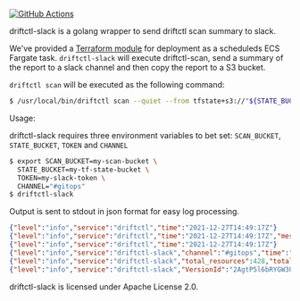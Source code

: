 <!-- Code generated by gomarkdoc. DO NOT EDIT -->

[![GitHub Actions](https://github.com/nomadops/driftctl-slack/actions/workflows/ci.yml/badge.svg?branch=main)](https://github.com/nomadops/driftctl-slack/actions/workflows/ci.yml)

driftctl-slack is a golang wrapper to send driftctl scan summary to slack.

We've provided a [Terraform module](https://github.com/nomadops/terraform-aws-driftctl-slack) for deployment as a scheduleds ECS Fargate task. 
`driftctl-slack` will execute driftctl-scan, send a summary of the report to a slack channel and then copy the report to a S3 bucket.

`driftctl scan` will be executed as the following command:

```bash
$ /usr/local/bin/driftctl scan --quiet --from tfstate+s3://"${STATE_BUCKET}"/**/*.tfstate -o json://"${SCAN_FILE}"
````

Usage:

driftctl-slack requires three environment variables to bet set: `SCAN_BUCKET`, `STATE_BUCKET`, `TOKEN` and `CHANNEL`
```bash
$ export SCAN_BUCKET=my-scan-bucket \
  STATE_BUCKET=my-tf-state-bucket \
  TOKEN=my-slack-token \
  CHANNEL="#gitops"
$ driftctl-slack
```

Output is sent to stdout in json format for easy log processing. 

```json
{"level":"info","service":"driftctl","time":"2021-12-27T14:49:17Z"}
{"level":"info","service":"driftctl","time":"2021-12-27T14:49:17Z","message":"Driftctl scan detected drift."}
{"level":"info","service":"driftctl","time":"2021-12-27T14:49:17Z"}
{"level":"info","service":"driftctl-slack","channel":"#gitops","time":"2021-12-27T14:49:17Z","message":"Message successfully sent to slack."}
{"level":"info","service":"driftctl-slack","total_resources":428,"total_changed":0,"total_unmanaged":307,"total_missing":7,"total_managed":114,"time":"2021-12-27T14:49:17Z","message":"Driftctl scan summary"}
{"level":"info","service":"driftctl-slack","VersionId":"2AgtP5l6bRYGW30DJtT_89K_GueXeW7m","time":"2021-12-27T14:49:18Z","message":"Report uploaded to S3"}
```

driftctl-slack is licensed under Apache License 2.0.